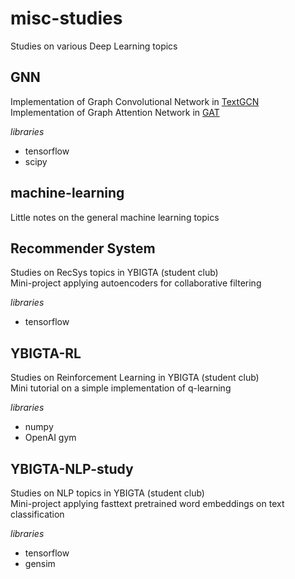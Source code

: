 # misc-studies
Studies on various Deep Learning topics


## **GNN**
Implementation of Graph Convolutional Network in [TextGCN](https://arxiv.org/abs/1809.05679) \
Implementation of Graph Attention Network in [GAT](https://arxiv.org/pdf/1710.10903.pdf)

*libraries*
* tensorflow
* scipy

## **machine-learning**
Little notes on the general machine learning topics

## **Recommender System**
Studies on RecSys topics in YBIGTA (student club) \
Mini-project applying autoencoders for collaborative filtering

*libraries*
- tensorflow

## **YBIGTA-RL**
Studies on Reinforcement Learning in YBIGTA (student club) \
Mini tutorial on a simple implementation of q-learning

*libraries*
- numpy
- OpenAI gym

## **YBIGTA-NLP-study**
Studies on NLP topics in YBIGTA (student club) \
Mini-project applying fasttext pretrained word embeddings on text classification

*libraries*
- tensorflow
- gensim